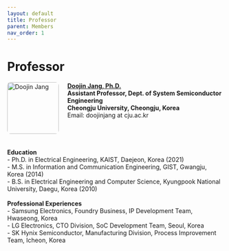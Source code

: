 ```yaml
---
layout: default
title: Professor
parent: Members
nav_order: 1
---
```


# Professor

<div style="display: flex; align-items: flex-start; gap: 20px;">
<img src="/orbit_lab/assets/img/doojinjang.jpg" alt="Doojin Jang" style="width: 120px; border-radius: 8px">
  <div>
    <strong><a href="ANZ5fUMVkcGA5NTfq8a4DOH_huf0R6IAM8KcyrwyzDnbP70NLZZv5ymmSklsNbmAV81jtnBKK4ldVphxRJD0Hi1nYjigoLMJB3ByeofzlskKIrbJ3VUHewhV8UzUtdQtrkJpYW3lGgem6fl8m2y1F1KFbQ" target="_blank">Doojin Jang, Ph.D.</a></strong><br>
    <strong>Assistant Professor, Dept. of System Semiconductor Engineering</strong><br>
    <strong>Cheongju University, Cheongju, Korea</strong><br>
    Email: doojinjang at cju.ac.kr<br>
  </div>
</div>
  <br>
  <br>
    <strong>Education</strong><br>
    - Ph.D. in Electrical Engineering, KAIST, Daejeon, Korea (2021)<br>
    - M.S. in Information and Communication Engineering, GIST, Gwangju, Korea (2014)<br>
    - B.S. in Electrical Engineering and Computer Science, Kyungpook National University, Daegu, Korea (2010)<br>
    <br>
    <strong>Professional Experiences</strong><br>
    - Samsung Electronics, Foundry Business, IP Development Team, Hwaseong, Korea<br>
    - LG Electronics, CTO Division, SoC Development Team, Seoul, Korea<br>
    - SK Hynix Semiconductor, Manufacturing Division, Process Improvement Team, Icheon, Korea<br>
